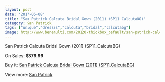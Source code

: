 ```yaml
---
layout: post
date: '2017-05-08'
title: "San Patrick Calcuta Bridal Gown (2011) (SP11_CalcutaBG)"
category: San Patrick
tags: ["unique","dresses","calcuta","bridal","calcutabg"]
image: http://www.benemulti.com/20120-thickbox_default/san-patrick-calcuta-bridal-gown-2011-sp11calcutabg.jpg
---
```

San Patrick Calcuta Bridal Gown (2011) (SP11_CalcutaBG)

On Sales: **$379.99**
<a href="https://www.benemulti.com/en/san-patrick/7575-san-patrick-calcuta-bridal-gown-2011-sp11calcutabg.html"><amp-img layout="responsive" width="600" height="600" src="//www.benemulti.com/20120-thickbox_default/san-patrick-calcuta-bridal-gown-2011-sp11calcutabg.jpg" alt="San Patrick Calcuta Bridal Gown (2011) (SP11_CalcutaBG) 0" /></a>
<a href="https://www.benemulti.com/en/san-patrick/7575-san-patrick-calcuta-bridal-gown-2011-sp11calcutabg.html"><amp-img layout="responsive" width="600" height="600" src="//www.benemulti.com/20122-thickbox_default/san-patrick-calcuta-bridal-gown-2011-sp11calcutabg.jpg" alt="San Patrick Calcuta Bridal Gown (2011) (SP11_CalcutaBG) 1" /></a>
<a href="https://www.benemulti.com/en/san-patrick/7575-san-patrick-calcuta-bridal-gown-2011-sp11calcutabg.html"><amp-img layout="responsive" width="600" height="600" src="//www.benemulti.com/20121-thickbox_default/san-patrick-calcuta-bridal-gown-2011-sp11calcutabg.jpg" alt="San Patrick Calcuta Bridal Gown (2011) (SP11_CalcutaBG) 2" /></a>

Buy it: [San Patrick Calcuta Bridal Gown (2011) (SP11_CalcutaBG)](https://www.benemulti.com/en/san-patrick/7575-san-patrick-calcuta-bridal-gown-2011-sp11calcutabg.html "San Patrick Calcuta Bridal Gown (2011) (SP11_CalcutaBG)")

View more: [San Patrick](https://www.benemulti.com/en/61-san-patrick "San Patrick")